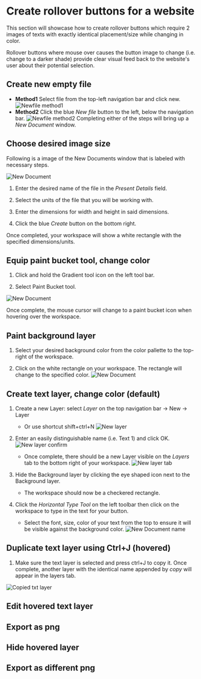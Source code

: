 # Create rollover buttons for a website

This section will showcase how to create rollover buttons which require 2 images of texts with exactly identical placement/size while changing in color.

Rollover buttons where mouse over causes the button image to change (i.e. change to a darker shade) provide clear visual feed back to the website's user about their potential selection.

## Create new empty file

- **Method1**
    Select file from the top-left navigation bar and click new.
    ![Newfile method1](./images-rollover/new_file_method1.jpg)
- **Method2**
    Click the blue _New file_ button to the left, below the navigation bar.
    ![Newfile method2](./images-rollover/new_file_method2.jpg)
Completing either of the steps will bring up a _New Document_ window.

## Choose desired image size

Following is a image of the New Documents window that is labeled with necessary steps.

![New Document](./images-rollover/new_document_window.jpg)

1. Enter the desired name of the file in the _Present Details_ field.

2. Select the units of the file that you will be working with.

3. Enter the dimensions for width and height in said dimensions.

4. Click the blue _Create_ button on the bottom right.

Once completed, your workspace will show a white rectangle with the specified dimensions/units.

## Equip paint bucket tool, change color

1. Click and hold the Gradient tool icon on the left tool bar.

2. Select Paint Bucket tool.

![New Document](./images-rollover/paint%20bucket%20tool.jpg)

Once complete, the mouse cursor will change to a paint bucket icon when hovering over the workspace.

## Paint background layer

1. Select your desired background color from the color pallette to the top-right of the workspace.

2. Click on the white rectangle on your workspace. The rectangle will change to the specified color.
![New Document](./images-rollover/background%20color.jpg)

## Create text layer, change color (default)

1. Create a new Layer: select _Layer_ on the top navigation bar -> New -> Layer 
    - Or use shortcut shift+ctrl+N
![New layer](./images-rollover/new%20layer.jpg)

2. Enter an easily distinguishable name (i.e. Text 1) and click OK.
![New layer confirm](./images-rollover/new%20layer%20confirm.jpg)

    - Once complete, there should be a new Layer visible on the _Layers_ tab to the bottom right of your workspace.
![New layer tab](./images-rollover/layer_tab.jpg)

3. Hide the Background layer by clicking the eye shaped icon next to the Background layer.
    - The workspace should now be a checkered rectangle.

4. Click the _Horizontal Type Tool_ on the left toolbar then click on the workspace to type in the text for your button.

    - Select the font, size, color of your text from the top to ensure it will be visible against the background color.
![New Document name](./images-rollover/enter%20text%201.jpg)

## Duplicate text layer using Ctrl+J (hovered)

1. Make sure the text layer is selected and press ctrl+J to copy it. Once complete, another layer with the identical name appended by _copy_ will appear in the layers tab.

![Copied txt layer](./images-rollover/text_layer_copied.jpg)

## Edit hovered text layer
## Export as png
## Hide hovered layer
## Export as different png
